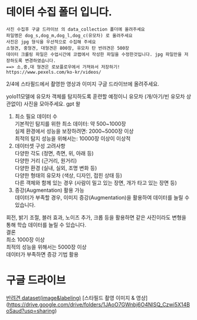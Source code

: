 # 데이터 수집 폴더 입니다.
```
사진 수집후 구글 드라이브 의 data_collection 폴더에 올려주세요
파일명은 dog_s,dog_m,dog_l,dog_c(유모차) 로 올려주세요
사진은 jpg 형식을 우선적으로 수집해 주세요
소형견, 중형견, 대형견은 800장, 유모차 탄 반려견은 500장
데이터 크롤링 파일은 수업시간에 코랩에서 작성한 파일을 수정한것입니다. jpg 파일만을 저장하도록 변경하였습니다.
==> 소,중,대 형견은 로보플로우에서 가져와서 저장하기!
https://www.pexels.com/ko-kr/videos/
```


2/4에 스타필드에서 촬영한 영상과 이미지 구글 드라이브에 올려주세요.

yolo11모델에 유모차 객체를 탐지하도록 훈련할 예정이니 
유모차 (개/아기/빈 유모차 상관없이) 사진을 모아주세요. 
gpt 왈  
  1. 최소 필요 데이터 수  
  기본적인 탐지를 위한 최소 데이터: 약 500~1000장  
  실제 환경에서 성능을 보장하려면: 2000~5000장 이상  
  최적의 탐지 성능을 위해서는: 10000장 이상이 이상적  
  2. 데이터셋 구성 고려사항  
  다양한 각도 (정면, 측면, 위, 아래 등)  
  다양한 거리 (근거리, 원거리)  
  다양한 환경 (실내, 실외, 조명 변화 등)  
  다양한 형태의 유모차 (색상, 디자인, 접힌 상태 등)  
  다른 객체와 함께 있는 경우 (사람이 밀고 있는 장면, 개가 타고 있는 장면 등)  
  3. 증강(Augmentation) 활용 가능  
  데이터가 부족할 경우, 이미지 증강(Augmentation)을 활용하여 데이터를 늘릴 수 있습니다.    
  
  회전, 밝기 조절, 블러 효과, 노이즈 추가, 크롭 등을 활용하면 같은 사진이라도 변형을 통해 학습 데이터를 늘릴 수 있습니다.  
  결론  
  최소 1000장 이상  
  최적의 성능을 위해서는 5000장 이상  
  데이터가 부족하면 증강 기법 활용  

# 구글 드라이브
[반려견 dataset(image&labeling)](https://drive.google.com/drive/folders/1qY-g9MFb0RJ91T8xGppeA2bVA5sUQkCc?usp=drive_link)
[스타필드 촬영 이미지 & 영상] (https://drive.google.com/drive/folders/1JAoO7GWnbj6O4NlSQ_Czwi5X14BoSaud?usp=sharing)
